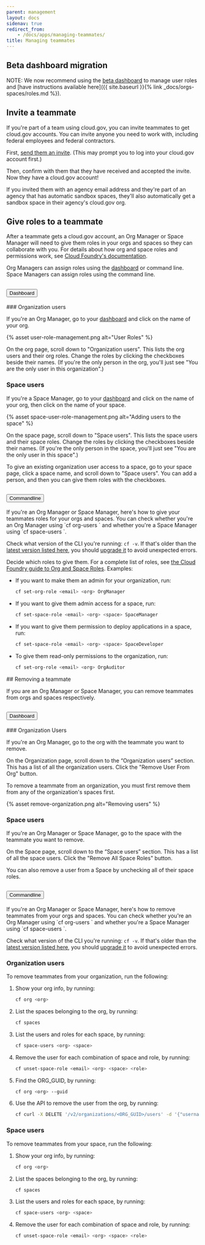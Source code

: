 ```yaml
---
parent: management
layout: docs
sidenav: true
redirect_from: 
    - /docs/apps/managing-teammates/
title: Managing teammates
---
```


## Beta dashboard migration

NOTE: We now recommend using the [beta dashboard](https://dashboard-beta.fr.cloud.gov/) to manage user roles and [have instructions available here]({{ site.baseurl }}{% link _docs/orgs-spaces/roles.md %}).

## Invite a teammate

If you're part of a team using cloud.gov, you can invite teammates to get cloud.gov accounts. You can invite anyone you need to work with, including federal employees and federal contractors.

First, [send them an invite](https://account.fr.cloud.gov/invite). (This may prompt you to log into your cloud.gov account first.)

Then, confirm with them that they have received and accepted the invite. Now they have a cloud.gov account!

If you invited them with an agency email address and they're part of an agency that has automatic sandbox spaces, they'll also automatically get a sandbox space in their agency's cloud.gov org.

## Give roles to a teammate

After a teammate gets a cloud.gov account, an Org Manager or Space Manager will need to give them roles in your orgs and spaces so they can collaborate with you. For details about how org and space roles and permissions work, see [Cloud Foundry's documentation](http://docs.cloudfoundry.org/concepts/roles.html#roles).

Org Managers can assign roles using the [dashboard](https://dashboard.fr.cloud.gov/) or command line. Space Managers can assign roles using the command line.


<div class="usa-accordion usa-accordion--bordered">
<!-- Use the accurate heading level to maintain the document outline -->
<h2 class="usa-accordion__heading">
<button class="usa-accordion__button"
    aria-expanded="true"
    aria-controls="b-a1">
    Dashboard
</button>
</h2>
<div id="b-a1" class="usa-accordion__content usa-prose" markdown="1">
### Organization users

If you're an Org Manager, go to your [dashboard](https://dashboard.fr.cloud.gov/) and click on the name of your org.

{% asset user-role-management.png alt="User Roles" %}

On the org page, scroll down to "Organization users". This lists the org users and their org roles. Change the roles by clicking the checkboxes beside their names. (If you're the only person in the org, you'll just see "You are the only user in this organization".)

### Space users

If you're a Space Manager, go to your [dashboard](https://dashboard.fr.cloud.gov/) and click on the name of your org, then click on the name of your space.

{% asset space-user-role-management.png alt="Adding users to the space" %}

On the space page, scroll down to "Space users". This lists the space users and their space roles. Change the roles by clicking the checkboxes beside their names. (If you're the only person in the space, you'll just see "You are the only user in this space".)

To give an existing organization user access to a space, go to your space page, click a space name, and scroll down to "Space users". You can add a person, and then you can give them roles with the checkboxes.
</div>

<!-- Use the accurate heading level to maintain the document outline -->
<h2 class="usa-accordion__heading">
<button class="usa-accordion__button"
    aria-expanded="false"
    aria-controls="b-a2">
    Commandline
</button>
</h2>
<div id="b-a2" class="usa-accordion__content usa-prose" markdown="1">
If you're an Org Manager or Space Manager, here's how to give your teammates roles for your orgs and spaces. You can check whether you're an Org Manager using `cf org-users <org>` and whether you're a Space Manager using `cf space-users <org> <space>`.

Check what version of the CLI you're running: `cf -v`. If that's older than the [latest version listed here](https://github.com/cloudfoundry/cli/releases), you should [upgrade it](https://docs.cloudfoundry.org/devguide/installcf/install-go-cli.html) to avoid unexpected errors.

Decide which roles to give them. For a complete list of roles, see [the Cloud Foundry guide to Org and Space Roles](https://docs.cloudfoundry.org/adminguide/cli-user-management.html#orgs-spaces). Examples:

* If you want to make them an admin for your organization, run:

    ```sh
    cf set-org-role <email> <org> OrgManager
    ```
* If you want to give them admin access for a space, run:

    ```sh
    cf set-space-role <email> <org> <space> SpaceManager
    ```
* If you want to give them permission to deploy applications in a space, run:

    ```sh
    cf set-space-role <email> <org> <space> SpaceDeveloper
    ```
* To give them read-only permissions to the organization, run:

    ```sh
    cf set-org-role <email> <org> OrgAuditor
    ```
</div>

<div markdown="1">
## Removing a teammate

If you are an Org Manager or Space Manager, you can remove teammates from orgs and spaces respectively.

<div >

<div class="usa-accordion usa-accordion--bordered">
<!-- Use the accurate heading level to maintain the document outline -->
<h2 class="usa-accordion__heading">
<button class="usa-accordion__button"
    aria-expanded="true"
    aria-controls="b-a1">
    Dashboard
</button>
</h2>
<div id="b-a1" class="usa-accordion__content usa-prose" markdown="1">
### Organization Users

If you're an Org Manager, go to the org with the teammate you want to remove.

On the Organization page, scroll down to the “Organization users” section. This has a list of all the organization users. Click the "Remove User From Org" button.

To remove a teammate from an organization, you must first remove them from any of the organization's spaces first.

{% asset remove-organization.png alt="Removing users" %}

### Space users

If you're an Org Manager or Space Manager, go to the space with the teammate you want to remove.

On the Space page, scroll down to the “Space users” section. This has a list of all the space users. Click the "Remove All Space Roles" button.

You can also remove a user from a Space by unchecking all of their space roles.
</div>

<!-- Use the accurate heading level to maintain the document outline -->
<h2 class="usa-accordion__heading">
<button class="usa-accordion__button"
    aria-expanded="false"
    aria-controls="b-a2">
    Commandline
</button>
</h2>
<div id="b-a2" class="usa-accordion__content usa-prose" markdown="1">
If you're an Org Manager or Space Manager, here's how to remove teammates from your orgs and spaces. You can check whether you're an Org Manager using `cf org-users <org>` and whether you're a Space Manager using `cf space-users <org> <space>`.

Check what version of the CLI you're running: `cf -v`. If that's older than the [latest version listed here](https://github.com/cloudfoundry/cli/releases), you should [upgrade it](https://docs.cloudfoundry.org/devguide/installcf/install-go-cli.html) to avoid unexpected errors.

### Organization users

To remove teammates from your organization, run the following:

1. Show your org info, by running:

    ```sh
    cf org <org>
    ```
2. List the spaces belonging to the org, by running:

    ```sh
    cf spaces
    ```
3. List the users and roles for each space, by running:

    ```sh
    cf space-users <org> <space>
    ```
4. Remove the user for each combination of space and role, by running:

    ```sh
    cf unset-space-role <email> <org> <space> <role>
    ```
5. Find the ORG_GUID, by running:

    ```sh
    cf org <org> --guid
    ```
6. Use the API to remove the user from the org, by running:

    ```sh
    cf curl -X DELETE '/v2/organizations/<ORG_GUID>/users' -d '{"username": "<email>"}'
    ```

### Space users

To remove teammates from your space, run the following:

1. Show your org info, by running:

    ```sh
    cf org <org>
    ```
2. List the spaces belonging to the org, by running:

    ```sh
    cf spaces
    ```
3. List the users and roles for each space, by running:

    ```sh
    cf space-users <org> <space>
    ```
4. Remove the user for each combination of space and role, by running:

    ```sh
    cf unset-space-role <email> <org> <space> <role>
    ```

</div>
